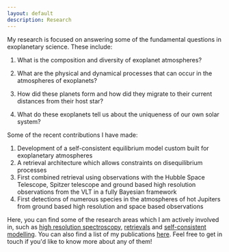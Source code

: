 ```yaml
---
layout: default
description: Research
---
```


My research is focused on answering some of the fundamental questions in exoplanetary science. These include:

1. What is the composition and diversity of exoplanet atmospheres?

2. What are the physical and dynamical processes that can occur in the atmospheres of exoplanets?

3. How did these planets form and how did they migrate to their current distances from their host star?

4. What do these exoplanets tell us about the uniqueness of our own solar system?

Some of the recent contributions I have made:

1. Development of a self-consistent equilibrium model custom built for exoplanetary atmospheres
2. A retrieval architecture which allows constraints on disequilibrium processes
3. First combined retrieval using observations with the Hubble Space Telescope, Spitzer telescope and ground based high resolution observations from the VLT in a fully Bayesian framework
4. First detections of numerous species in the atmospheres of hot Jupiters from ground based high resolution and space based observations

Here, you can find some of the research areas which I am actively involved in, such as [high resolution spectroscopy]({{site.baseurl}}/research_projects/highres.html), [retrievals]({{site.baseurl}}/research_projects/retrievals.html) and [self-consistent modelling]({{site.baseurl}}/research_projects/self_consistent.html). You can also find a list of my publications [here]({{site.baseurl}}/publications.html). Feel free to get in touch if you'd like to know more about any of them!
